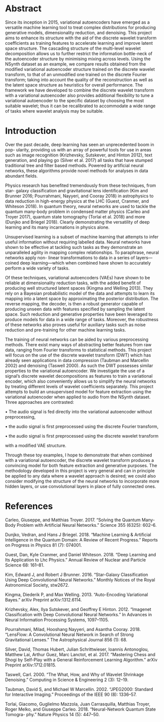# Abstract

Since its inception in 2015, variational autoencoders have emerged as a
versatile machine learning tool to treat complex distributions for
producing generative models, dimensionality reduction, and denoising.
This project aims to enhance its structure with the aid of the discrete
wavelet transform coefficients as training features to accelerate
learning and improve latent space structure. The cascading structure of
the multi-level wavelet decomposition allows us to further restrict the
information bottle-neck of the autoencoder structure by minimising
mixing across levels. Using the NSynth dataset as an example, we compare
results obtained from the modified variational autoencoder structure
trained on the discrete wavelet transform, to that of an unmodified one
trained on the discrete Fourier transform; taking into account the
quality of the reconstruction as well as the latent space structure as
heuristics for overall performance. The framework we have developed to
combine the discrete wavelet transform with a variational autoencoder
also provides additional flexibility to tune a variational autoencoder
to the specific dataset by choosing the most suitable wavelet; thus it
can be recalibrated to accommodate a wide range of tasks where wavelet
analysis may be suitable.

# Introduction

Over the past decade, deep learning has seen an unprecedented boom in pop- ularity, providing us with an array of powerful tools for use in areas such as image recognition (Krizhevsky, Sutskever, and Hinton 2012), text generation, and playing go (Silver et al. 2017) all tasks that have stumped traditional tree and filter based methods. Powered by artificial neural networks, these algorithms provide novel methods for analyses in data abundant fields.

Physics research has benefited tremendously from these techniques, from star- galaxy classification and gravitational lens identification (Kim and Brunner 2016; Pourrahmani, Nayyeri, and Cooray 2018) in astrophysics to data reduction in high-energy physics at the LHC (Guest, Cranmer, and Whiteson 2018). In quantum theory, neural networks are used to tackle the quantum many-body problem in condensed matter physics (Carleo and Troyer 2017), quantum state tomography (Torlai et al. 2018) and more (Dunjko and Briegel 2018). Clearly demonstrating the versatility of deep learning and its many incarnations in physics alone.

Unsupervised learning is a subset of machine learning that attempts to infer useful information without requiring labelled data. Neural networks have shown to be effective at tackling such tasks as they demonstrate an unparalleled agility in mapping complex relationships. To paraphrase, neural networks apply non- linear transformations to data in a series of layers—coined deep learning—which when combined have shown to accurately perform a wide variety of tasks.

Of these techniques, variational autoencoders (VAEs) have shown to be reliable at dimensionality reduction tasks, with the added benefit of producing well structured latent spaces (Kingma and Welling 2013). They rely on a Bayesian probabilistic model of the data and attempts to learn its mapping into a latent space by approximating the posterior distribution. The reverse mapping, the decoder, is then a robust generator capable of producing unseen data with features specified by sampling the latent space. Such reduction and generative properties have been leveraged to produce models for data in a wide range of tasks. Moreover, the robustness of these networks also proves useful for auxiliary tasks such as noise reduction and pre-training for other machine learning tasks.

The training of neural networks can be aided by various preprocessing methods. There exist many ways of abstracting better features from raw data, ranging from Fourier transforms to statistical methods. This project will focus on the use of the discrete wavelet transform (DWT) which has already seen applications in data compression (Taubman and Marcellin 2002) and denoising (Taswell 2000). As such the DWT possesses similar properties to the variational autoencoder. We investigate the use of a signal’s discrete wavelet decompositions as features to train a variational encoder, which also conveniently allows us to simplify the neural networks by treating different levels of wavelet coefficients separately. This project attempts to build an unsupervised model for feature extraction using the variational autoencoder when applied to audio from the NSynth dataset. Three approaches are contrasted:

• The audio signal is fed directly into the variational autoencoder without preprocessing,

• the audio signal is first preprocessed using the discrete Fourier transform,

• the audio signal is first preprocessed using the discrete wavelet transform

with a modified VAE structure.

Through these toy examples, I hope to demonstrate that when combined with a variational autoencoder, the discrete wavelet transform produces a convincing model for both feature extraction and generative purposes. The methodology developed in this project is very general and can in principle be applied to any data where a wavelet approach is desired; we could also consider modifying the structure of the neural networks to incorporate more hidden layers, or use convolutional layers in place of fully connected ones.

# References

Carleo, Giuseppe, and Matthias Troyer. 2017. “Solving the Quantum Many-Body Problem with Artificial Neural Networks.” Science 355 (6325): 602–6.

Dunjko, Vedran, and Hans J Briegel. 2018. “Machine Learning & Artificial Intelligence in the Quantum Domain: A Review of Recent Progress.” Reports on Progress in Physics 81 (7): 074001.

Guest, Dan, Kyle Cranmer, and Daniel Whiteson. 2018. “Deep Learning and Its Application to Lhc Physics.” Annual Review of Nuclear and Particle Science 68: 161–81.

Kim, Edward J, and Robert J Brunner. 2016. “Star-Galaxy Classification Using Deep Convolutional Neural Networks.” Monthly Notices of the Royal Astronomical Society, stw2672.

Kingma, Diederik P, and Max Welling. 2013. “Auto-Encoding Variational Bayes.” arXiv Preprint arXiv:1312.6114.

Krizhevsky, Alex, Ilya Sutskever, and Geoffrey E Hinton. 2012. “Imagenet Classification with Deep Convolutional Neural Networks.” In Advances in Neural Information Processing Systems, 1097–1105.

Pourrahmani, Milad, Hooshang Nayyeri, and Asantha Cooray. 2018. “LensFlow: A Convolutional Neural Network in Search of Strong Gravitational Lenses.” The Astrophysical Journal 856 (1): 68.

Silver, David, Thomas Hubert, Julian Schrittwieser, Ioannis Antonoglou, Matthew Lai, Arthur Guez, Marc Lanctot, et al. 2017. “Mastering Chess and Shogi by Self-Play with a General Reinforcement Learning Algorithm.” arXiv Preprint arXiv:1712.01815.

Taswell, Carl. 2000. “The What, How, and Why of Wavelet Shrinkage Denoising.” Computing in Science & Engineering 2 (3): 12–19.

Taubman, David S, and Michael W Marcellin. 2002. “JPEG2000: Standard for Interactive Imaging.” Proceedings of the IEEE 90 (8): 1336–57.

Torlai, Giacomo, Guglielmo Mazzola, Juan Carrasquilla, Matthias Troyer, Roger Melko, and Giuseppe Carleo. 2018. “Neural-Network Quantum State Tomogra- phy.” Nature Physics 14 (5): 447–50.
